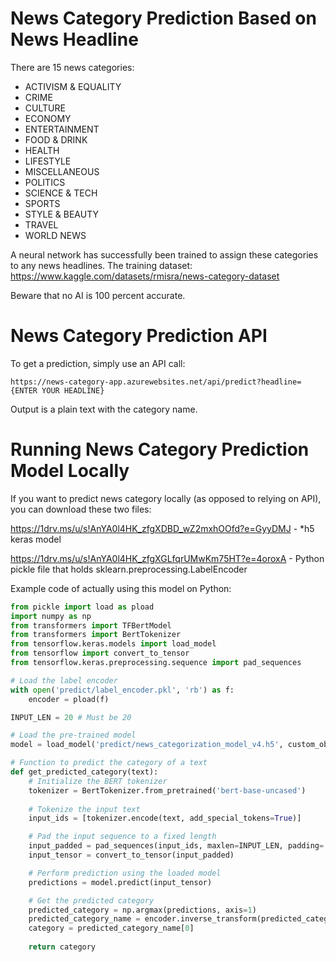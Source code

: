 # News Category Prediction Based on News Headline

There are 15 news categories:
- ACTIVISM & EQUALITY
- CRIME
- CULTURE
- ECONOMY
- ENTERTAINMENT
- FOOD & DRINK
- HEALTH
- LIFESTYLE
- MISCELLANEOUS
- POLITICS
- SCIENCE & TECH
- SPORTS
- STYLE & BEAUTY
- TRAVEL
- WORLD NEWS

A neural network has successfully been trained to assign these categories to any news headlines. The training dataset: https://www.kaggle.com/datasets/rmisra/news-category-dataset

Beware that no AI is 100 percent accurate.

# News Category Prediction API

To get a prediction, simply use an API call:

```https://news-category-app.azurewebsites.net/api/predict?headline={ENTER YOUR HEADLINE}```

Output is a plain text with the category name.

# Running News Category Prediction Model Locally 
If you want to predict news category locally (as opposed to relying on API), you can download these two files:

https://1drv.ms/u/s!AnYA0l4HK_zfgXDBD_wZ2mxhOOfd?e=GyyDMJ - *h5 keras model

https://1drv.ms/u/s!AnYA0l4HK_zfgXGLfqrUMwKm75HT?e=4oroxA - Python pickle file that holds sklearn.preprocessing.LabelEncoder

Example code of actually using this model on Python:
```python
from pickle import load as pload
import numpy as np
from transformers import TFBertModel
from transformers import BertTokenizer
from tensorflow.keras.models import load_model
from tensorflow import convert_to_tensor
from tensorflow.keras.preprocessing.sequence import pad_sequences

# Load the label encoder
with open('predict/label_encoder.pkl', 'rb') as f:
    encoder = pload(f)

INPUT_LEN = 20 # Must be 20

# Load the pre-trained model
model = load_model('predict/news_categorization_model_v4.h5', custom_objects={'TFBertModel': TFBertModel}, compile=False)

# Function to predict the category of a text
def get_predicted_category(text):
    # Initialize the BERT tokenizer
    tokenizer = BertTokenizer.from_pretrained('bert-base-uncased')
    
    # Tokenize the input text
    input_ids = [tokenizer.encode(text, add_special_tokens=True)]

    # Pad the input sequence to a fixed length
    input_padded = pad_sequences(input_ids, maxlen=INPUT_LEN, padding='post', value=0)
    input_tensor = convert_to_tensor(input_padded)

    # Perform prediction using the loaded model
    predictions = model.predict(input_tensor)

    # Get the predicted category
    predicted_category = np.argmax(predictions, axis=1)
    predicted_category_name = encoder.inverse_transform(predicted_category)
    category = predicted_category_name[0]
    
    return category
```

